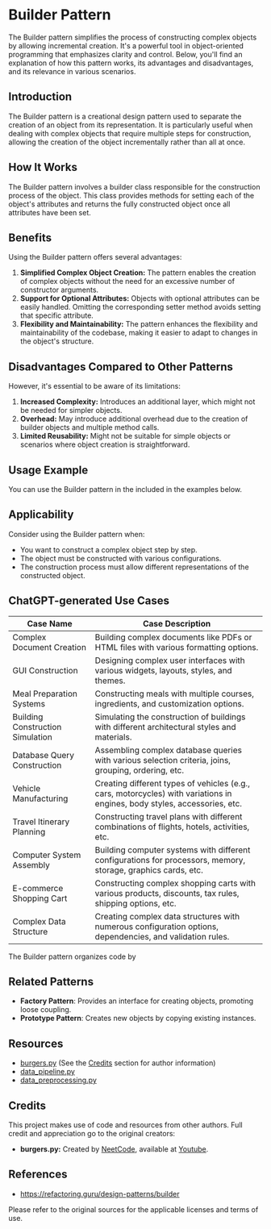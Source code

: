 # Builder Pattern

The Builder pattern simplifies the process of constructing complex objects by allowing incremental creation. It's a powerful tool in object-oriented programming that emphasizes clarity and control. Below, you'll find an explanation of how this pattern works, its advantages and disadvantages, and its relevance in various scenarios.

## Introduction

The Builder pattern is a creational design pattern used to separate the creation of an object from its representation. It is particularly useful when dealing with complex objects that require multiple steps for construction, allowing the creation of the object incrementally rather than all at once.

## How It Works

The Builder pattern involves a builder class responsible for the construction process of the object. This class provides methods for setting each of the object's attributes and returns the fully constructed object once all attributes have been set.

## Benefits

Using the Builder pattern offers several advantages:

1. **Simplified Complex Object Creation:** The pattern enables the creation of complex objects without the need for an excessive number of constructor arguments.
2. **Support for Optional Attributes:** Objects with optional attributes can be easily handled. Omitting the corresponding setter method avoids setting that specific attribute.
3. **Flexibility and Maintainability:** The pattern enhances the flexibility and maintainability of the codebase, making it easier to adapt to changes in the object's structure.

## Disadvantages Compared to Other Patterns

However, it's essential to be aware of its limitations:

1. **Increased Complexity:** Introduces an additional layer, which might not be needed for simpler objects.
2. **Overhead:** May introduce additional overhead due to the creation of builder objects and multiple method calls.
3. **Limited Reusability:** Might not be suitable for simple objects or scenarios where object creation is straightforward.

## Usage Example

You can use the Builder pattern in the included in the examples below.

## Applicability

Consider using the Builder pattern when:
- You want to construct a complex object step by step.
- The object must be constructed with various configurations.
- The construction process must allow different representations of the constructed object.

## ChatGPT-generated Use Cases
| Case Name                        | Case Description                                                                                                                                                            |
|----------------------------------|------------------------------------------------------------------------------------------------------------------------------------------------------------------------------|
| Complex Document Creation        | Building complex documents like PDFs or HTML files with various formatting options.                                                                                          |
| GUI Construction                 | Designing complex user interfaces with various widgets, layouts, styles, and themes.                                                                                          |
| Meal Preparation Systems         | Constructing meals with multiple courses, ingredients, and customization options.                                                                                              |
| Building Construction Simulation | Simulating the construction of buildings with different architectural styles and materials.                                                                                    |
| Database Query Construction      | Assembling complex database queries with various selection criteria, joins, grouping, ordering, etc.                                                                           |
| Vehicle Manufacturing            | Creating different types of vehicles (e.g., cars, motorcycles) with variations in engines, body styles, accessories, etc.                                                      |
| Travel Itinerary Planning        | Constructing travel plans with different combinations of flights, hotels, activities, etc.                                                                                      |
| Computer System Assembly         | Building computer systems with different configurations for processors, memory, storage, graphics cards, etc.                                                                  |
| E-commerce Shopping Cart         | Constructing complex shopping carts with various products, discounts, tax rules, shipping options, etc.                                                                        |
| Complex Data Structure           | Creating complex data structures with numerous configuration options, dependencies, and validation rules.                                                                       |

The Builder pattern organizes code by 
## Related Patterns

- **Factory Pattern**: Provides an interface for creating objects, promoting loose coupling.
- **Prototype Pattern**: Creates new objects by copying existing instances.

## Resources

- [burgers.py](burgers.py) (See the [Credits](#credits) section for author information)
- [data_pipeline.py](data_pipeline.py)
- [data_preprocessing.py](data_preprocessing.py)

## Credits

This project makes use of code and resources from other authors. Full credit and appreciation go to the original creators:

- **burgers.py:** Created by [NeetCode]("https://www.youtube.com/@NeetCode"), available at [Youtube](https://www.youtube.com/watch?v=tAuRQs_d9F8).

## References
* https://refactoring.guru/design-patterns/builder



Please refer to the original sources for the applicable licenses and terms of use.
